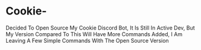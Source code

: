 # Cookie-
Decided To Open Source My Cookie Discord Bot, It Is Still In Active Dev, But My Version Compared To This Will Have More Commands Added, I Am Leaving A Few Simple Commands With The Open Source Version
